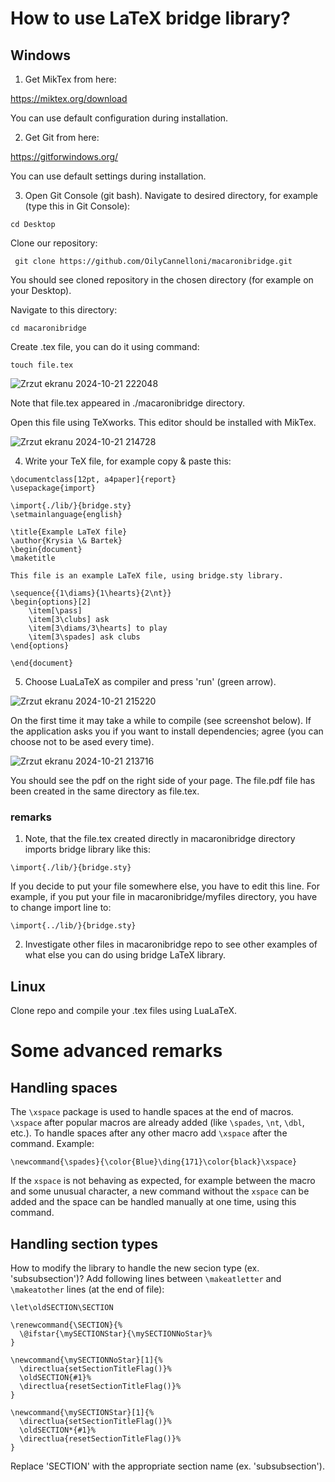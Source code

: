 # How to use LaTeX bridge library?

## Windows

1. Get MikTex from here:

https://miktex.org/download

You can use default configuration during installation.

2. Get Git from here:

https://gitforwindows.org/

You can use default settings during installation.

3. Open Git Console (git bash). Navigate to desired directory, for example (type this in Git Console):

```
cd Desktop
```

Clone our repository:

```
 git clone https://github.com/OilyCannelloni/macaronibridge.git
```

You should see cloned repository in the chosen directory (for example on your Desktop).

Navigate to this directory:

```
cd macaronibridge
```

Create .tex file, you can do it using command:

```
touch file.tex
```

![Zrzut ekranu 2024-10-21 222048](https://github.com/user-attachments/assets/068c0815-0e82-47d7-93ce-3944aaa18ba1)

Note that file.tex appeared in ./macaronibridge directory.

Open this file using TeXworks. This editor should be installed with MikTex.

![Zrzut ekranu 2024-10-21 214728](https://github.com/user-attachments/assets/de1522b5-7129-4478-bad6-fe188218cdb9)

4. Write your TeX file, for example copy & paste this:

```
\documentclass[12pt, a4paper]{report}
\usepackage{import}

\import{./lib/}{bridge.sty}
\setmainlanguage{english}

\title{Example LaTeX file}
\author{Krysia \& Bartek}
\begin{document}
\maketitle

This file is an example LaTeX file, using bridge.sty library.

\sequence{{1\diams}{1\hearts}{2\nt}}
\begin{options}[2]
    \item[\pass]
    \item[3\clubs] ask
    \item[3\diams/3\hearts] to play
    \item[3\spades] ask clubs
\end{options}

\end{document}
```

5. Choose LuaLaTeX as compiler and press 'run' (green arrow).

![Zrzut ekranu 2024-10-21 215220](https://github.com/user-attachments/assets/82e958e8-cd0b-4008-95c3-5ec4ccd61280)

On the first time it may take a while to compile (see screenshot below). If the application asks you if you want to install dependencies; agree (you can choose not to be ased every time).

![Zrzut ekranu 2024-10-21 213716](https://github.com/user-attachments/assets/61f9b604-892c-4354-aa66-b4bdc742c017)

You should see the pdf on the right side of your page. The file.pdf file has been created in the same directory as file.tex.

### remarks

1. Note, that the file.tex created directly in macaronibridge directory imports bridge library like this:

```
\import{./lib/}{bridge.sty}
```

If you decide to put your file somewhere else, you have to edit this line. For example, if you put your file in macaronibridge/myfiles directory, you have to change import line to:

```
\import{../lib/}{bridge.sty}
```

2. Investigate other files in macaronibridge repo to see other examples of what else you can do using bridge LaTeX library.

## Linux

Clone repo and compile your .tex files using LuaLaTeX.

# Some advanced remarks 

## Handling spaces

The `\xspace` package is used to handle spaces at the end of macros. `\xspace` after popular
macros are already added (like `\spades`, `\nt`, `\dbl`, etc.). To handle spaces after any other macro add `\xspace` after the command. Example:

```
\newcommand{\spades}{\color{Blue}\ding{171}\color{black}\xspace}
```

If the `xspace` is not behaving as expected, for example between the macro and some unusual character, a new command without the `xspace` can be added and the space can be handled manually at one time, using this command.

## Handling section types

How to modify the library to handle the new secion type (ex. 'subsubsection')? Add following lines between `\makeatletter` and `\makeatother` lines (at the end of file):

```
\let\oldSECTION\SECTION

\renewcommand{\SECTION}{%
  \@ifstar{\mySECTIONStar}{\mySECTIONNoStar}%
}

\newcommand{\mySECTIONNoStar}[1]{%
  \directlua{setSectionTitleFlag()}%
  \oldSECTION{#1}%
  \directlua{resetSectionTitleFlag()}%
}

\newcommand{\mySECTIONStar}[1]{%
  \directlua{setSectionTitleFlag()}%
  \oldSECTION*{#1}%
  \directlua{resetSectionTitleFlag()}%
}
```

Replace 'SECTION' with the appropriate section name (ex. 'subsubsection').
